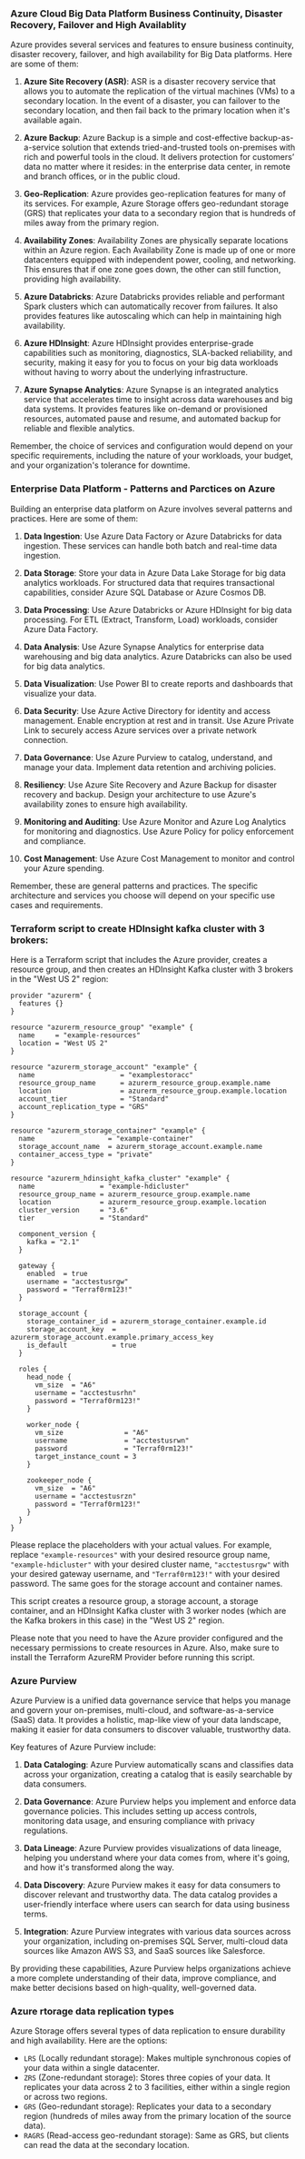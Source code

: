 ### Azure Cloud Big Data Platform Business Continuity, Disaster Recovery, Failover and High Availablity

Azure provides several services and features to ensure business continuity, disaster recovery, failover, and high availability for Big Data platforms. Here are some of them:

1. **Azure Site Recovery (ASR)**: ASR is a disaster recovery service that allows you to automate the replication of the virtual machines (VMs) to a secondary location. In the event of a disaster, you can failover to the secondary location, and then fail back to the primary location when it's available again.

2. **Azure Backup**: Azure Backup is a simple and cost-effective backup-as-a-service solution that extends tried-and-trusted tools on-premises with rich and powerful tools in the cloud. It delivers protection for customers’ data no matter where it resides: in the enterprise data center, in remote and branch offices, or in the public cloud.

3. **Geo-Replication**: Azure provides geo-replication features for many of its services. For example, Azure Storage offers geo-redundant storage (GRS) that replicates your data to a secondary region that is hundreds of miles away from the primary region.

4. **Availability Zones**: Availability Zones are physically separate locations within an Azure region. Each Availability Zone is made up of one or more datacenters equipped with independent power, cooling, and networking. This ensures that if one zone goes down, the other can still function, providing high availability.

5. **Azure Databricks**: Azure Databricks provides reliable and performant Spark clusters which can automatically recover from failures. It also provides features like autoscaling which can help in maintaining high availability.

6. **Azure HDInsight**: Azure HDInsight provides enterprise-grade capabilities such as monitoring, diagnostics, SLA-backed reliability, and security, making it easy for you to focus on your big data workloads without having to worry about the underlying infrastructure.

7. **Azure Synapse Analytics**: Azure Synapse is an integrated analytics service that accelerates time to insight across data warehouses and big data systems. It provides features like on-demand or provisioned resources, automated pause and resume, and automated backup for reliable and flexible analytics.

Remember, the choice of services and configuration would depend on your specific requirements, including the nature of your workloads, your budget, and your organization's tolerance for downtime.


### Enterprise Data Platform - Patterns and Parctices on Azure

Building an enterprise data platform on Azure involves several patterns and practices. Here are some of them:

1. **Data Ingestion**: Use Azure Data Factory or Azure Databricks for data ingestion. These services can handle both batch and real-time data ingestion.

2. **Data Storage**: Store your data in Azure Data Lake Storage for big data analytics workloads. For structured data that requires transactional capabilities, consider Azure SQL Database or Azure Cosmos DB.

3. **Data Processing**: Use Azure Databricks or Azure HDInsight for big data processing. For ETL (Extract, Transform, Load) workloads, consider Azure Data Factory.

4. **Data Analysis**: Use Azure Synapse Analytics for enterprise data warehousing and big data analytics. Azure Databricks can also be used for big data analytics.

5. **Data Visualization**: Use Power BI to create reports and dashboards that visualize your data.

6. **Data Security**: Use Azure Active Directory for identity and access management. Enable encryption at rest and in transit. Use Azure Private Link to securely access Azure services over a private network connection.

7. **Data Governance**: Use Azure Purview to catalog, understand, and manage your data. Implement data retention and archiving policies.

8. **Resiliency**: Use Azure Site Recovery and Azure Backup for disaster recovery and backup. Design your architecture to use Azure's availability zones to ensure high availability.

9. **Monitoring and Auditing**: Use Azure Monitor and Azure Log Analytics for monitoring and diagnostics. Use Azure Policy for policy enforcement and compliance.

10. **Cost Management**: Use Azure Cost Management to monitor and control your Azure spending.

Remember, these are general patterns and practices. The specific architecture and services you choose will depend on your specific use cases and requirements.

### Terraform script to create HDInsight kafka cluster with 3 brokers:

Here is a Terraform script that includes the Azure provider, creates a resource group, and then creates an HDInsight Kafka cluster with 3 brokers in the "West US 2" region:

```hcl
provider "azurerm" {
  features {}
}

resource "azurerm_resource_group" "example" {
  name     = "example-resources"
  location = "West US 2"
}

resource "azurerm_storage_account" "example" {
  name                     = "examplestoracc"
  resource_group_name      = azurerm_resource_group.example.name
  location                 = azurerm_resource_group.example.location
  account_tier             = "Standard"
  account_replication_type = "GRS"
}

resource "azurerm_storage_container" "example" {
  name                  = "example-container"
  storage_account_name  = azurerm_storage_account.example.name
  container_access_type = "private"
}

resource "azurerm_hdinsight_kafka_cluster" "example" {
  name                = "example-hdicluster"
  resource_group_name = azurerm_resource_group.example.name
  location            = azurerm_resource_group.example.location
  cluster_version     = "3.6"
  tier                = "Standard"

  component_version {
    kafka = "2.1"
  }

  gateway {
    enabled  = true
    username = "acctestusrgw"
    password = "Terraf0rm123!"
  }

  storage_account {
    storage_container_id = azurerm_storage_container.example.id
    storage_account_key  = azurerm_storage_account.example.primary_access_key
    is_default           = true
  }

  roles {
    head_node {
      vm_size  = "A6"
      username = "acctestusrhn"
      password = "Terraf0rm123!"
    }

    worker_node {
      vm_size               = "A6"
      username              = "acctestusrwn"
      password              = "Terraf0rm123!"
      target_instance_count = 3
    }

    zookeeper_node {
      vm_size  = "A6"
      username = "acctestusrzn"
      password = "Terraf0rm123!"
    }
  }
}
```

Please replace the placeholders with your actual values. For example, replace `"example-resources"` with your desired resource group name, `"example-hdicluster"` with your desired cluster name, `"acctestusrgw"` with your desired gateway username, and `"Terraf0rm123!"` with your desired password. The same goes for the storage account and container names.

This script creates a resource group, a storage account, a storage container, and an HDInsight Kafka cluster with 3 worker nodes (which are the Kafka brokers in this case) in the "West US 2" region.

Please note that you need to have the Azure provider configured and the necessary permissions to create resources in Azure. Also, make sure to install the Terraform AzureRM Provider before running this script.

### Azure Purview

Azure Purview is a unified data governance service that helps you manage and govern your on-premises, multi-cloud, and software-as-a-service (SaaS) data. It provides a holistic, map-like view of your data landscape, making it easier for data consumers to discover valuable, trustworthy data.

Key features of Azure Purview include:

1. **Data Cataloging**: Azure Purview automatically scans and classifies data across your organization, creating a catalog that is easily searchable by data consumers.

2. **Data Governance**: Azure Purview helps you implement and enforce data governance policies. This includes setting up access controls, monitoring data usage, and ensuring compliance with privacy regulations.

3. **Data Lineage**: Azure Purview provides visualizations of data lineage, helping you understand where your data comes from, where it's going, and how it's transformed along the way.

4. **Data Discovery**: Azure Purview makes it easy for data consumers to discover relevant and trustworthy data. The data catalog provides a user-friendly interface where users can search for data using business terms.

5. **Integration**: Azure Purview integrates with various data sources across your organization, including on-premises SQL Server, multi-cloud data sources like Amazon AWS S3, and SaaS sources like Salesforce.

By providing these capabilities, Azure Purview helps organizations achieve a more complete understanding of their data, improve compliance, and make better decisions based on high-quality, well-governed data.

### Azure rtorage data replication types

Azure Storage offers several types of data replication to ensure durability and high availability. Here are the options:

- `LRS` (Locally redundant storage): Makes multiple synchronous copies of your data within a single datacenter.
- `ZRS` (Zone-redundant storage): Stores three copies of your data. It replicates your data across 2 to 3 facilities, either within a single region or across two regions.
- `GRS` (Geo-redundant storage): Replicates your data to a secondary region (hundreds of miles away from the primary location of the source data).
- `RAGRS` (Read-access geo-redundant storage): Same as GRS, but clients can read the data at the secondary location.


